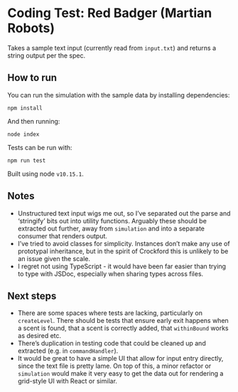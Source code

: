 # Coding Test: Red Badger (Martian Robots)

Takes a sample text input (currently read from `input.txt`) and returns a string output per the spec.

## How to run

You can run the simulation with the sample data by installing dependencies:

```
npm install
```

And then running:

```
node index
```

Tests can be run with:

```
npm run test
```

Built using node `v10.15.1`.

## Notes
- Unstructured text input wigs me out, so I’ve separated out the parse and ‘stringify’ bits out into utility functions. Arguably these should be extracted out further, away from `simulation` and into a separate consumer that renders output.
- I’ve tried to avoid classes for simplicity. Instances don’t make any use of prototypal inheritance, but in the spirit of Crockford this is unlikely to be an issue given the scale.
- I regret not using TypeScript - it would have been far easier than trying to type with JSDoc, especially when sharing types across files.

## Next steps
- There are some spaces where tests are lacking, particularly on `createLevel`. There should be tests that ensure early exit happens when a scent is found, that a scent is correctly added, that `withinBound` works as desired etc.
- There’s duplication in testing code that could be cleaned up and extracted (e.g. in `commandHandler`).
- It would be great to have a simple UI that allow for input entry directly, since the text file is pretty lame. On top of this, a minor refactor or `simulation` would make it very easy to get the data out for rendering a grid-style UI with React or similar.
